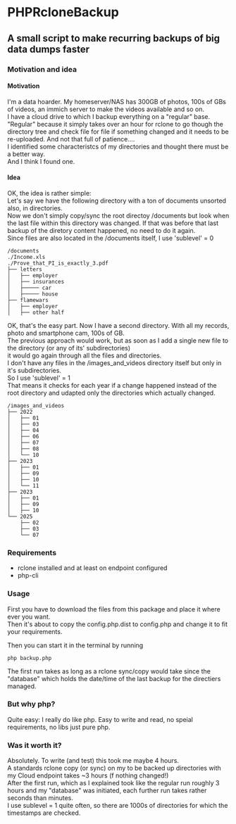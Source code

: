 # PHPRcloneBackup

## A small script to make recurring backups of big data dumps faster

### Motivation and idea
#### Motivation
I'm a data hoarder. My homeserver/NAS has 300GB of photos, 100s of GBs of videos, an immich server to make the videos available and so on.  
I have a cloud drive to which I backup everything on a "regular" base.  
"Regular" because it simply takes over an hour for rclone to go though the directory tree and check file for file if something changed and it needs to be re-uploaded. And not that full of patience....      
I identified some characteristcs of my directories and thought there must be a better way.  
And I think I found one.
#### Idea
OK, the idea is rather simple:  
Let's say we have the following directory with a ton of documents unsorted also, in directories.  
Now we don't simply copy/sync the root directoy /documents but look when the last file within this directory was changed.
If that was before that last backup of the diretory content happened, no need to do it again.  
Since files are also located in the /documents itself, I use 'sublevel' = 0

```
/documents
./Income.xls  
./Prove_that_PI_is_exactly_3.pdf  
├── letters  
│   ├── employer    
│   ├── insurances  
│   ├───── car  
│   ├───── house
├── flamewars  
│   ├── employer    
│   ├── other half  
```
OK, that's the easy part. Now I have a second directory. With all my records, photo and smartphone cam, 100s of GB.  
The previous approach would work, but as soon as I add a single new file to the directory (or any of its' subdirectories)  
it would go again through all the files and directories.  
I don't have any files in the /images_and_videos directory itself but only in it's subdirectories.  
So I use 'sublevel' = 1  
That means it checks for each year if a change happened instead of the root directory and udapted only the directories which actually changed.

```
/images_and_videos
├── 2022  
│   ├── 01  
│   ├── 03  
│   ├── 04  
│   ├── 06  
│   ├── 07  
│   ├── 08  
│   └── 10  
├── 2023  
│   ├── 01  
│   ├── 09  
│   ├── 10  
│   └── 11  
├── 2023  
│   ├── 01  
│   ├── 09  
│   ├── 10  
└── 2025   
    ├── 02  
    ├── 03  
    └── 07  

```

### Requirements
  - rclone installed and at least on endpoint configured
  - php-cli

### Usage
First you have to download the files from this package and place it where ever you want.  
Then it's about to copy the config.php.dist to config.php and change it to fit your requirements.  

Then you can start it in the terminal by running  
```
php backup.php  
```
The first run takes as long as a rclone sync/copy would take since the "database" which holds the date/time of the last backup for the directiers managed.

### But why php?
Quite easy: I really do like php. Easy to write and read, no speial requirements, no libs just pure php.

### Was it worth it?
Absolutely. To write (and test) this took me maybe 4 hours.  
A standards rclone copy (or sync) on my to be backed up directories with my Cloud endpoint takes ~3 hours (f nothing changed!)  
After the first run, which as I explained took like the regular run roughly 3 hours and my "database" was initiated, each further run takes rather seconds than minutes.  
I use sublevel = 1 quite often, so there are 1000s of directories for which the timestamps are checked.
 

